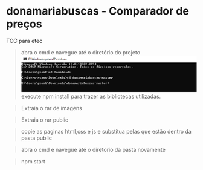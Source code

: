 # donamariabuscas - Comparador de preços
TCC para etec

>abra o cmd e navegue até o diretório do projeto
![teste](https://github.com/Pride7K/imagens/blob/master/download%20(1).png?raw=true)
>execute npm install para trazer as bibliotecas utilizadas.

>Extraia o rar de imagens

>Extraia o rar public

>copie as paginas html,css e js e substitua pelas que estão dentro da pasta public

>abra o cmd e navegue até o diretorio da pasta novamente

>npm start 

